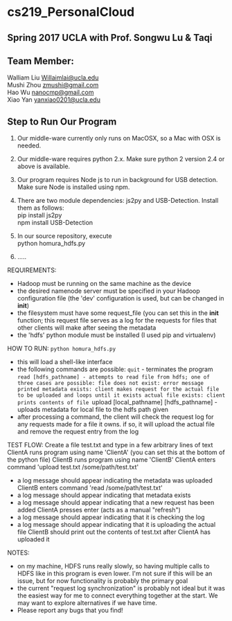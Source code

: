 # cs219_PersonalCloud  
## Spring 2017 UCLA with Prof. Songwu Lu  & Taqi   

## Team Member:
Walliam Liu     Willaimlai@ucla.edu   
Mushi Zhou		zmushi@gmail.com         
Hao Wu          nanocmp@gmail.com    
Xiao Yan        yanxiao0201@ucla.edu   


##  Step to Run Our Program

1. Our middle-ware currently only runs on MacOSX, so a Mac with OSX is needed.    
2. Our middle-ware requires python 2.x. Make sure python 2 version 2.4 or above is available.   
3. Our program requires Node js to run in background for USB detection. Make sure Node is installed using npm.   
4. There are two module dependencies: js2py and USB-Detection. Install them as follows:   
    pip install js2py    
    npm install USB-Detection   
5. In our source repository, execute    
    python homura_hdfs.py

6.  .....    


REQUIREMENTS:
- Hadoop must be running on the same machine as the device
- the desired namenode server must be specified in your Hadoop configuration file (the 'dev' configuration is used, but can be changed in __init__)
- the filesystem must have some request_file (you can set this in the __init__ function; this request file serves as a log for the requests for files that other clients will make after seeing the metadata
- the 'hdfs' python module must be installed (I used pip and virtualenv)


HOW TO RUN:
`python homura_hdfs.py`
- this will load a shell-like interface
- the following commands are possible:
    `quit` - terminates the program
    `read [hdfs_pathname] - attempts to read file from hdfs; one of three cases are possible:
        file does not exist: error message printed
        metadata exists: client makes request for the actual file to be uploaded and loops until it exists
        actual file exists: client prints contents of file
    `upload [local_pathname] [hdfs_pathname] - uploads metadata for local file to the hdfs path given
- after processing a command, the client will check the request log for any requests made for a file it owns. if so, it will upload the actual file and remove the request entry from the log


TEST FLOW:
Create a file test.txt and type in a few arbitrary lines of text
ClientA runs program using name 'ClientA' (you can set this at the bottom of the python file)
ClientB runs program using name 'ClientB'
ClientA enters command 'upload test.txt /some/path/test.txt'
- a log message should appear indicating the metadata was uploaded
ClientB enters command 'read /some/path/test.txt'
- a log message should appear indicating that metadata exists
- a log message should appear indicating that a new request has been added
ClientA presses enter (acts as a manual "refresh")
- a log message should appear indicating that it is checking the log
- a log message should appear indicating that it is uploading the actual file
ClientB should print out the contents of test.txt after ClientA has uploaded it


NOTES:
- on my machine, HDFS runs really slowly, so having multiple calls to HDFS like in this program is even lower. I'm not sure if this will be an issue, but for now functionality is probably the primary goal
- the current "request log synchronization" is probably not ideal but it was the easiest way for me to connect everything together at the start. We may want to explore alternatives if we have time.
- Please report any bugs that you find!

